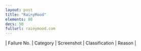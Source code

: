 ```yaml
---
layout: post
title: "RainyMood"
elements: 88
decs: 50
fullurl: rainymood.com
---
```

| Failure No. | Category | Screenshot | Classification | Reason | 

